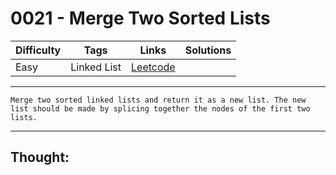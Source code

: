 # 0021 - Merge Two Sorted Lists

Difficulty  | Tags | Links | Solutions
----------- | ---- | ----- | -----
Easy | Linked List | [Leetcode](https://leetcode.com/problems/merge-two-sorted-lists/description/) |


-----------

```
Merge two sorted linked lists and return it as a new list. The new list should be made by splicing together the nodes of the first two lists.
```

-----------

## Thought:
